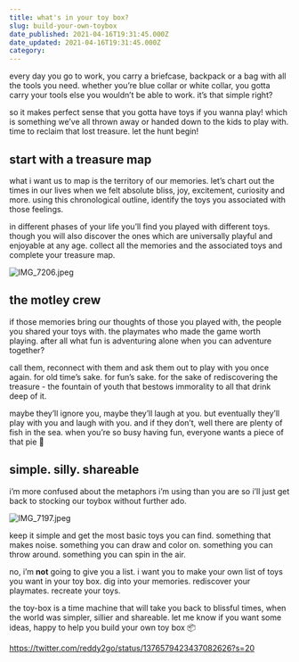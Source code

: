 ```yaml
---
title: what's in your toy box?
slug: build-your-own-toybox
date_published: 2021-04-16T19:31:45.000Z
date_updated: 2021-04-16T19:31:45.000Z
category: 
---
```

every day you go to work, you carry a briefcase, backpack or a bag with all the tools you need. whether you’re blue collar or white collar, you gotta carry your tools else you wouldn’t be able to work. it’s that simple right?

so it makes perfect sense that you gotta have toys if you wanna play! which is something we’ve all thrown away or handed down to the kids to play with. time to reclaim that lost treasure. let the hunt begin!

## start with a treasure map
what i want us to map is the territory of our memories. let’s chart out the times in our lives when we felt absolute bliss, joy, excitement, curiosity and more. using this chronological outline, identify the toys you associated with those feelings.

in different phases of your life you’ll find you played with different toys. though you will also discover the ones which are universally playful and enjoyable at any age. collect all the memories and the associated toys and complete your treasure map.

![IMG_7206.jpeg](https://res.craft.do/user/full/aea53ecb-f07e-7684-f954-13f587938a00/8A4AD33E-5D39-4E0B-AFCE-091F66FA924E_2)
## the motley crew
if those memories bring our thoughts of those you played with, the people you shared your toys with. the playmates who made the game worth playing. after all what fun is adventuring alone when you can adventure together?

call them, reconnect with them and ask them out to play with you once again. for old time’s sake. for fun’s sake. for the sake of rediscovering the treasure - the fountain of youth that bestows immorality to all that drink deep of it.

maybe they’ll ignore you, maybe they’ll laugh at you. but eventually they’ll play with you and laugh with you. and if they don’t, well there are plenty of fish in the sea. when you’re so busy having fun, everyone wants a piece of that pie 🥧

## simple. silly. shareable
i’m more confused about the metaphors i’m using than you are so i’ll just get back to stocking our toybox without further ado.

![IMG_7197.jpeg](https://res.craft.do/user/full/aea53ecb-f07e-7684-f954-13f587938a00/FF1BBEAA-071F-49BE-9369-8DA91E8498F8_2)

keep it simple and get the most basic toys you can find. something that makes noise. something you can draw and color on. something you can throw around. something you can spin in the air.

no, i’m **not** going to give you a list. i want you to make your own list of toys you want in your toy box. dig into your memories. rediscover your playmates. recreate your toys.

the toy-box is a time machine that will take you back to blissful times, when the world was simpler, sillier and shareable. let me know if you want some ideas, happy to help you build your own toy box 📦

https://twitter.com/reddy2go/status/1376579423437082626?s=20
